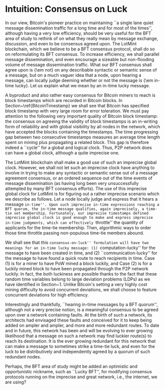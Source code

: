 # Intuition: Consensus on Luck

In our view, Bitcoin's pioneer practice on maintaining ``a single lane
quiet message dissemination traffic for a long time and for most of
the times'', although having a very low efficiency, should be very
useful for the BFT area of study to rethink of on what they really
mean by message exchange, discussion, and even to be consensus
agreed upon. The LotMint blockchain, which we believe to be a BFT
consensus protocol, shall do so on reformulating its BFT consensus. To
increase efficiency, we shall parallel message dissemination, and even
encourage a sizeable but non-flooding volume of message dissemination
traffic. What our BFT consensus shall agree upon is {\em not} on any
describable syntactic or semantic sense of a message, but on a much
vaguer idea that a node, upon hearing a message, can locally judge
deeming whether or not the message is {\em in-time lucky}. Let us
explain what we mean by an in-time lucky message.

A byproduct and also rather easy consensus for Bitcoin miners to reach
is block timestamps which are recorded in Bitcoin blocks. In
Section~\ref{BitcoinTimestamp} we shall see that Bitcoin has specified
block timestamp with very large room for error toleration. We must
pay attention to the following very important quality of Bitcoin block
timestamp: the consensus on agreeing the validity of block timestamps
is an in-writing form of reliability and with global visibility by all
nodes in the network, which have accepted the blocks containing the
timestamps. The time progressing gap between two consecutive
timestamps measures an average time length spent on mining plus
propagating a related block. This gap is therefore indeed a ``cycle''
for a global and logical clock. Thus, P2P network does can have a
global clock, although a quite imprecise one.

The LotMint blockchain shall make a good use of such an imprecise
global clock. However, we shall not let such an imprecise clock have
anything to involve in trying to make any syntactic or semantic sense
out of a message agreement consensus, or an ordered sequence out of
the time events of message dissemination (as having long been very
unsuccessfully attempted by many BFT consensus efforts). The use of
this imprecise global clock for LotMint is for figuring out a rather
imprecise scenario which we describe as follows. Let a node locally
judge and express that it hears a message ``in-time''. Upon such
imprecise in-time expressions reaching a BFT quorum, the in-time
message qualifies, again imprecisely, a time-tie set
membership. Fortunately, our imprecise timestamps defined imprecise
global clock is good enough to make and express imprecise in-time
judgments, which can effectively ``throttle'' the quantity of
applicants for the time-tie membership. Then, algorithmic ways to
order those time throttle passing non-populous time-tie members
abound.

We shall see that this ``consensus-on-luck'' formulation will have two
meanings for an in-time lucky message: (1) ``computation-lucky'' for
the message to have been created in time, and (2)
``communication-lucky'' for the message to have found a quick route to
reach recipients in time. Case (1) is for a miner to have PoW mined a
block luckily, and Case (2) is for a luckily mined block to have been
propagated through the P2P network luckily. In fact, the both
luckiness are possible thanks to the fact that these random time
variables belong to large deviation problems (LDPs) as we have
identified in Section~1. Unlike Bitcoin's setting a very highly cost
mining difficulty to avoid concurrent deviations, we shall choose to
feature concurrent deviations for high efficiency.

Interestingly and thankfully, ``hearing in-time messages by a BFT
quorum'', although not a very precise notion, is a meaningful
consensus to be agreed upon over a network containing faults. At the
birth of such a network, its architects had envisaged these faults and
conceived for it to keep being added on ampler and ampler, and more
and more redundant routes. To date and in future, this network has
been and will be evolving to ever growing likelihood that a message on
such a network may find luckier route(s) to reach its destination. It
is the ever growing redundant for this network that can make a message
to sometimes strike a time-tie luck, and even for the luck to be
distributively and independently agreed by a quorum of such redundant
nodes.

Perhaps, the BFT area of study might be added an optimistic and
opportunistic nickname, such as ``Lucky BFT'', for modifying consensus
protocols running on the imprecise and great network, i.e., the
internet, we are using?
